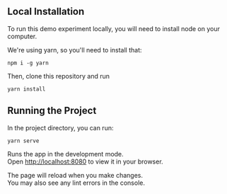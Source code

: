 
## Local Installation

To run this demo experiment locally, you will need to install node on your computer. 


We're using yarn, so you'll need to install that: 

`npm i -g yarn`

Then, clone this repository and run 

`yarn install`



## Running the Project

In the project directory, you can run:

`yarn serve`

Runs the app in the development mode.\
Open [http://localhost:8080](http://localhost:8080) to view it in your browser.

The page will reload when you make changes.\
You may also see any lint errors in the console.

